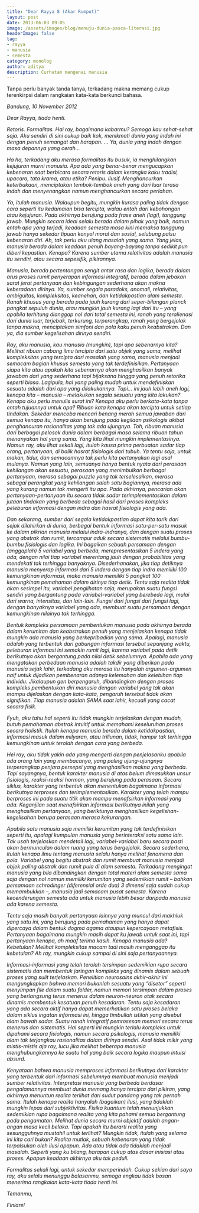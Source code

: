 ```yaml
---
title: "Dear Rayya 8 (Akar Rumput)"
layout: post
date: 2013-06-03 09:05
image: /assets/images/blog/menuju-dunia-pasca-literasi.jpg
headerImage: false
tag:
- rayya
- manusia
- semesta
category: monolog
author: aditya 
description: Curhatan mengenai manusia
---
```


Tanpa perlu banyak tanda tanya, terkadang makna memang cukup terenkirpsi dalam rangkaian kata-kata berkunci bahasa.

<i>
Bandung, 10 November 2012

Dear Rayya, tiada henti.

Retoris. Formalitas. Hai ray, bagaimana kabarmu? Semoga kau sehat-sehat saja. Aku sendiri di sini cukup baik kok, menikmati dunia yang indah ini dengan penuh semangat dan harapan. ... Ya, dunia yang indah dengan masa depannya yang cerah...

Ha ha, terkadang aku merasa formalitas itu busuk, ia menghilangkan kejujuran murni manusia. Apa ada yang benar-benar mengucapkan kebenaran saat berbicara secara retoris dalam kerangka kaku tradisi, upacara, tata krama, atau etika? Penipu. Ilusif. Menghancurkan keterbukaan, menciptakan tembok-tembok aneh yang dari luar terasa indah dan menyenangkan namun menghancurkan secara perlahan.

Ya, itulah manusia. Walaupun begitu, mungkin kurasa paling tidak dengan cara seperti itu kedamaian bisa tercipta, walau entah dari kebohongan atau kejujuran. Pada akhirnya berujung pada frase aneh (lagi), tanggung jawab. Mungkin secara ideal selalu berada dalam pihak yang baik, namun entah apa yang terjadi, keadaan semesta masa kini memaksa tanggung jawab hanya sekedar tipuan konyol moral dan sosial, selubung palsu kebenaran diri. Ah, tak perlu aku ulang masalah yang sama. Yang jelas, manusia berada dalam keadaan penuh bayang-bayang tanpa sedikit pun diberi kepastian. Kenapa? Karena sumber utama relativitas adalah manusia itu sendiri, atau secara sepesifik, pikirannya.

Manusia, berada pertentangan sengit antar rasa dan logika, berada dalam arus proses rumit penyerapan informasi integratif, berada dalam jebakan sarat jerat pertanyaan dan kebingungan sederhana akan makna keberadaan dirinya. Ya, sumber segala paradoks, anomali, relativitas, ambiguitas, kompleksitas, keanehan, dan ketidakpastian alam semesta. Ranah khusus yang berada pada jauh kurang dari seper-bilangan planck pangkat sepuluh dunia, atau mungkin jauh kurang lagi dari itu – yang apabila terhitung dianggap nol dari total semesta ini, ranah yang teralienasi dari dunia luar, terjebak, terkurung, terperangkap, ranah yang bergejolak tanpa makna, menciptakan simfoni dan pola kaku penuh keabstrakan. Dan ya, dia sumber kegelisahan dirinya sendiri.

Ray, aku manusia, kau manusia (mungkin), tapi apa sebenarnya kita? Melihat ribuan cabang ilmu tercipta dari satu objek yang sama, melihat kompleksitas yang tercipta dari masalah yang sama, manusia menjadi semacam bagian khusus semesta yang tak terdefinisikan. Pertanyaan siapa kita atau apakah kita sebenarnya akan menghasilkan banyak jawaban dari yang sederhana tapi bijaksana hingga yang penuh retorika seperti biasa. Lagipula, hal yang paling mudah untuk mendefiniskan sesuatu adalah dari apa yang dilakukannya. Tapi... ini jauh lebih aneh lagi, kenapa kita – manusia – melakukan segala sesuatu yang kita lakukan? Kenapa aku perlu menulis surat ini? Kenapa aku perlu berkata-kata tanpa entah tujuannya untuk apa? Ribuan kata kenapa akan tercipta untuk setiap tindakan. Sekedar mencoba mencari benang merah semua jawaban dari semua kenapa itu, hanya akan berujung pada kegilaan psikologis akibat penghancuran rasionalitas yang tak ada ujungnya. Toh, ribuan manusia dari berbagai pelosok dunia dalam berbagai masa selama ribuan tahun menanyakan hal yang sama. Yang kita lihat mungkin implementasinya. Namun ray, aku lihat sekali lagi, itulah kausa prima perbuatan sadar tiap orang, pertanyaan, di balik hasrat fisiologis dari tubuh. Ya tentu saja, untuk makan, tidur, dan semacamnya tak perlu kita pertanyakan lagi asal mulanya. Namun yang lain, semuanya hanya bentuk nyata dari perasaan kehilangan akan sesuatu, perasaan yang menimbulkan berbagai pertanyaan, merasa sebagai puzzle yang tak terselesaikan, merasa sebagai perangkat yang kehilangan salah satu bagiannya, merasa ada yang kurang namun tak mengerti itu apa. Pada akhirnya, pencarian akan pertanyaan-pertanyaan itu secara tidak sadar terimplementasikan dalam jutaan tindakan yang berbeda sebagai hasil dari proses kompleks peleburan informasi dengan indra dan hasrat fisiologis yang ada.

Dan sekarang, sumber dari segala ketidakpastian dapat kita tarik dari sejak dilahirkan di dunia, berbagai bentuk informasi satu-per-satu masuk ke dalam pikrian manusia melalui indra-indranya, dan dengan suatu proses yang abstrak dan rumit, tercampur aduk secara sistematis melalui bumbu-bumbu fisiologis dan logika. Ini bagaikan sebuah persamaan dengan (anggaplah) 5 variabel yang berbeda, merepresentasikan 5 indera yang ada, dengan nilai tiap variabel merentang jauh dengan probabilitas yang mendekati tak terhingga banyaknya. Disederhanakan, jika tiap detiknya manusia menyerap informasi dari 5 indera dengan tiap indra memiliki 100 kemungkinan informasi, maka manusia memiliki 5 pangkat 100 kemungkinan pemahaman dalam dirinya tiap detik. Tentu saja realita tidak akan sesimpel itu, variabel penglihatan saja, merupakan suatu fungsi sendiri yang bergantung pada variabel-variabel yang berebeda lagi, mulai dari warna, intensitas, dan lain-lain. Fungsi dari fungsi dari fungsi lagi, dengan banyaknya variabel yang ada, membuat suatu persamaan dengan kemungkinan nilainya tak terhingga.

Bentuk kompleks persamaan pembentukan manusia pada akhirnya berada dalam kerumitan dan keabstrakan penuh yang menjelaskan kenapa tidak mungkin ada manusia yang berkepribadian yang sama. Apalagi, manusia adalah yang terbentuk dari gabungan informasi tersebut sepanjang waktu, peleburan informasi ini semakin rumit lagi, karena variabel pada detik berikutnya akan bergantung pada nilai detik sebelumnya. Apabila ada yang mengatakan perbedaan manusia adalah takdir yang diberikan pada manusia sejak lahir, terkadang aku merasa itu hanyalah argumen-argumen naif untuk dijadikan pembenaran adanya kelemahan dan kelebihan tiap individu. Jikalaupun gen berpengaruh, dibandingkan dengan proses kompleks pembentukan diri manusia dengan variabel yang tak akan mampu dijelaskan dengan kata-kata, pengaruh tersebut tidak akan signifikan. Tiap manusia adalah SAMA saat lahir, kecuali yang cacat secara fisik.

Fyuh, aku tahu hal seperti itu tidak mungkin terjelaskan dengan mudah, butuh pemahaman abstrak intuitif untuk memahami keseluruhan proses secara holistik. Itulah kenapa manusia berada dalam ketidakpastian, informasi masuk dalam milyaran, atau triliunan, tidak, hampir tak terhingga kemungkinan untuk terolah dengan cara yang berbeda.

Hei ray, aku tidak yakin ada yang mengerti dengan penjelasanku apabila ada orang lain yang membacanya, yang paling ujung-ujungnya terperangkap penjara persepsi yang menghasilkan makna yang berbeda. Tapi sayangnya, bentuk karakter manusia di atas belum dimasukkan unsur fisiologis,  reaksi-reaksi hormon, yang berujung pada perasaan. Secara siklus, karakter yang terbentuk akan menentukan bagaimana informasi berikutnya terproses dan terimplementasikan. Karakter yang telah mampu berproses ini pada suatu titik akan mampu menafsirkan informasi yang ada. Keganjilan saat menafsirkan informasi berikutnya inilah yang menghasilkan pertanyaan, yang beriktunya menghasilkan kegelishan-kegelisahan berupa perasaan merasa kekurangan.

Apabila satu manusia saja memiliki kerumitan yang tak terdefinisikan seperti itu, apalagi kumpulan manusia yang berinteraksi satu sama lain. Tak usah terjelaskan mendetail lagi, variabel-variabel baru secara pasti akan bermunculan dalam ruang yang terus bergejolak. Secara sederhana, itulah kenapa ilmu tentang manusia selalu hanya melihat fenomena dan pola. Variabel yang begitu abstrak dan rumit membuat manusia menjadi objek paling abstrak dan rumit pula di alam semesta. Terkadang mengingat manusia yang bila dibandingkan dengan total materi alam semesta sama saja dengan nol namun memiliki kerumitan yang sedemikian rumit – bahkan persamaan schrodinger (diferensial orde dua) 3 dimensi saja sudah cukup memambukkan –, manusia jadi semacam pusat semesta. Karena kecenderungan semesta ada untuk manusia lebih besar daripada manusia ada karena semesta.

Tentu saja masih banyak pertanyaan lainnya yang muncul dari makhluk yang satu ini, yang berujung pada pemahaman yang hanya dapat dipercaya dalam bentuk dogma agama ataupun kepercayaan metafisis. Pertanyaan bagaimana mungkin masih dapat ku jawab untuk saat ini, tapi pertanyaan kenapa, ah maaf terima kasih. Kenapa manusia ada? Kebetulan? Melihat kompleksitas macam tadi masih menganggap itu kebetulan? Ah ray, mungkin cukup sampai di sini saja pertanyaannya.

Informasi-informasi yang telah terolah tersimpan sedemikian rupa secara sistematis dan membentuk jaringan kompleks yang dinamis dalam sebuah proses yang sulit terjelaskan. Penelitian neurosains akhir-akhir ini mengungkapkan bahwa memori bukanlah sesuatu yang “disetor” seperti menyimpan file dalam suatu folder, namun memori tersimpan dalam proses yang berlangsung terus menerus dalam neuron-neuron otak secara dinamis membentuk kesatuan penuh kesadaran. Tentu saja kesadaran yang ada secara aktif hanya dapat memerhatikan satu proses belaka dalam siklus ingatan informasi ini, hingga timbullah istilah yang disebut alam bawah sadar. Suatu ranah integratif pemrosesan memori secara terus menerus dan sistematis. Hal seperti ini mungkin terlalu kompleks untuk dipahami secara fisiologis, namun secara psikologis, manusia memiliki alam tak terjangkau rasionalitas dalam dirinya sendiri. Asal tidak mikir yang mistis-mistis aja ray, lucu jika melihat beberapa manusia menghubungkannya ke suatu hal yang baik secara logika maupun intuisi absurd.

Kenyataan bahwa manusia memproses informasi berikutnya dari karakter yang terbentuk dari informasi sebelumnya membuat manusia menjadi sumber relativitas. Interpretasi manusia yang berbeda berdasar pengalamannya membuat dunia memang hanya tercipta dari pikiran, yang akhirnya menuntun realita terlihat dari sudut pandang yang tak pernah sama. Itulah kenapa realita hanyalah (bagaikan) ilusi, yang tidaklah mungkin lepas dari subjektivitas. Fisika kuantum telah menunjukkan sedemikian rupa bagaimana realita yang kita pahami semua bergantung pada pengamatan. Melihat dunia secara murni objektif adalah angan-angan masa kecil belaka. Tapi apakah itu berarti realita yang sesungguhnya mustahil untuk terlihat? Mungkin tidak, itulah yang selama ini kita cari bukan? Realita mutlak, sebuah kebenaran yang tidak terpalsukan oleh ilusi apapun. Ada atau tidak ada tidaklah menjadi masalah. Seperti yang ku bilang, harapan cukup atas dasar inisiasi atau proses. Apapun keadaan akhirnya aku tak peduli.

Formalitas sekali lagi, untuk sekedar memperindah. Cukup sekian dari saya ray, aku selalu menunggu balasanmu, semoga engkau tidak bosan menerima rangkaian kata-kata tiada henti ini.

Temanmu,

Finiarel